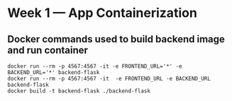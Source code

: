 # Week 1 — App Containerization


## Docker commands used to build backend image and run container

```
docker run --rm -p 4567:4567 -it -e FRONTEND_URL='*' -e BACKEND_URL='*' backend-flask
docker run --rm -p 4567:4567 -it  -e FRONTEND_URL -e BACKEND_URL backend-flask 
docker build -t backend-flask ./backend-flask
```
